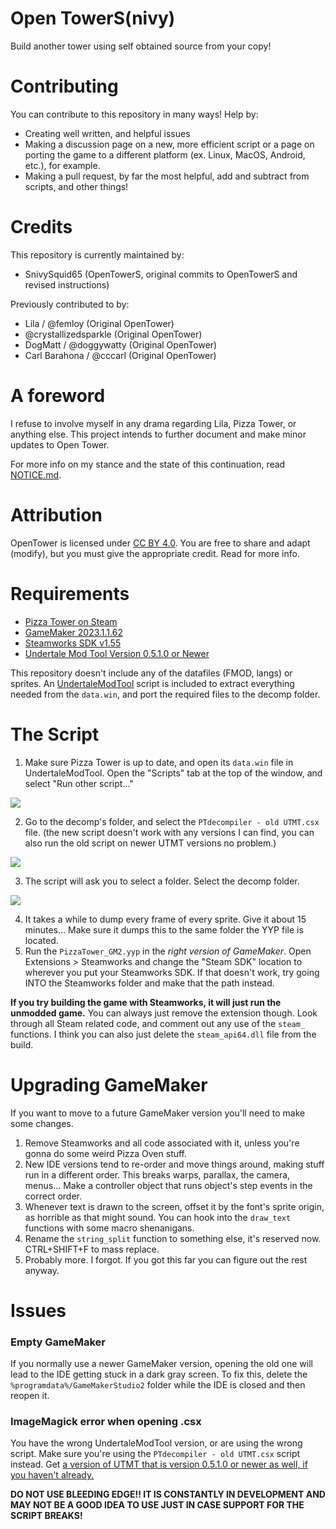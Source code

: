 # Open TowerS(nivy)
Build another tower using self obtained source from your copy!

# Contributing
You can contribute to this repository in many ways! Help by:
- Creating well written, and helpful issues
- Making a discussion page on a new, more efficient script or a page on porting the game to a different platform (ex. Linux, MacOS, Android, etc.), for example.
- Making a pull request, by far the most helpful, add and subtract from scripts, and other things!

# Credits
This repository is currently maintained by:
- SnivySquid65 (OpenTowerS, original commits to OpenTowerS and revised instructions)

Previously contributed to by:
- Lila / @femloy (Original OpenTower)
- @crystallizedsparkle (Original OpenTower)
- DogMatt / @doggywatty (Original OpenTower)
- Carl Barahona / @cccarl (Original OpenTower)

# A foreword
I refuse to involve myself in any drama regarding Lila, Pizza Tower, or anything else. This project intends to further document and make minor updates to Open Tower.

For more info on my stance and the state of this continuation, read [NOTICE.md](https://snivysquid65.github.io/OpenTowerS/NOTICE.html).

# Attribution
OpenTower is licensed under [CC BY 4.0](https://creativecommons.org/licenses/by/4.0/). You are free to share and adapt (modify), but you must give the appropriate credit. Read for more info.

# Requirements
- [Pizza Tower on Steam](https://store.steampowered.com/app/2231450/Pizza_Tower/)
- [GameMaker 2023.1.1.62](https://gms.yoyogames.com/GameMaker-Installer-2023.1.1.62.exe)
- [Steamworks SDK v1.55](https://partner.steamgames.com/downloads/steamworks_sdk_155.zip)
- [Undertale Mod Tool Version 0.5.1.0 or Newer](https://github.com/underminersteam/undertalemodtool/releases/tag/0.5.1.0/)

This repository doesn't include any of the datafiles (FMOD, langs) or sprites. An [UndertaleModTool](https://github.com/UnderminersTeam/UndertaleModTool/releases/tag/0.5.1.0) script is included to extract everything needed from the `data.win`, and port the required files to the decomp folder.

# The Script

1. Make sure Pizza Tower is up to date, and open its `data.win` file in UndertaleModTool. Open the "Scripts" tab at the top of the window, and select "Run other script..."

<img src="github/guide1.png">

2. Go to the decomp's folder, and select the `PTdecompiler - old UTMT.csx` file. (the new script doesn't work with any versions I can find, you can also run the old script on newer UTMT versions no problem.)

<img src="github/guide2.png">

3. The script will ask you to select a folder. Select the decomp folder.

<img src="github/guide3.png">

4. It takes a while to dump every frame of every sprite. Give it about 15 minutes... Make sure it dumps this to the same folder the YYP file is located.
5. Run the `PizzaTower_GM2.yyp` in the *right version of GameMaker*. Open Extensions > Steamworks and change the "Steam SDK" location to wherever you put your Steamworks SDK. If that doesn't work, try going INTO the Steamworks folder and make that the path instead. 

**If you try building the game with Steamworks, it will just run the unmodded game.** You can always just remove the extension though. Look through all Steam related code, and comment out any use of the `steam_` functions. I think you can also just delete the `steam_api64.dll` file from the build.

# Upgrading GameMaker

If you want to move to a future GameMaker version you'll need to make some changes.

1. Remove Steamworks and all code associated with it, unless you're gonna do some weird Pizza Oven stuff.
2. New IDE versions tend to re-order and move things around, making stuff run in a different order. This breaks warps, parallax, the camera, menus... Make a controller object that runs object's step events in the correct order.
3. Whenever text is drawn to the screen, offset it by the font's sprite origin, as horrible as that might sound. You can hook into the `draw_text` functions with some macro shenanigans.
4. Rename the `string_split` function to something else, it's reserved now. CTRL+SHIFT+F to mass replace.
5. Probably more. I forgot. If you got this far you can figure out the rest anyway.

# Issues
### Empty GameMaker
If you normally use a newer GameMaker version, opening the old one will lead to the IDE getting stuck in a dark gray screen. To fix this, delete the `%programdata%/GameMakerStudio2` folder while the IDE is closed and then reopen it.

### ImageMagick error when opening .csx
You have the wrong UndertaleModTool version, or are using the wrong script. Make sure you're using the `PTdecompiler - old UTMT.csx` script instead. Get [a version of UTMT that is version 0.5.1.0 or newer as well, if you haven't already.](https://github.com/underminersteam/undertalemodtool/releases/tag/0.5.1.0)

**DO NOT USE BLEEDING EDGE!! IT IS CONSTANTLY IN DEVELOPMENT AND MAY NOT BE A GOOD IDEA TO USE JUST IN CASE SUPPORT FOR THE SCRIPT BREAKS!**
